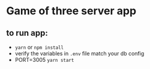 # Game of three server app

## to run app:

- `yarn` or `npm install`
- verify the variables in `.env` file match your db config
- PORT=3005 `yarn start`
